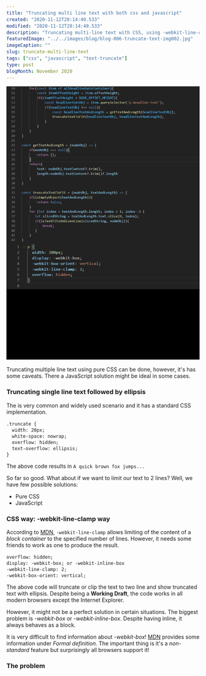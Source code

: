 ```yaml
---
title: "Truncating multi line text with both css and javascript"
created: "2020-11-12T20:14:40.533"
modified: "2020-11-12T20:14:40.533"
description: "Truncating multi-line text with CSS, using -webkit-line-clamp, assessing its drawback and addressing the drawback with a solution using JavaScript"
featuredImage: "../../images/blog/blog-006-truncate-text-img002.jpg"
imageCaption: ""
slug: truncate-multi-line-text
tags: ["css", "javascript", "text-truncate"]
type: post
blogMonth: November 2020
---
```


![post image](../../images/blog/blog-006-truncate-text-img001.jpg " ")

Truncating multiple line text using pure CSS can be done, however, it's has some caveats. There a JavaScript solution might be ideal in some cases.

### Truncating single line text followed by ellipsis

The is very common and widely used scenario and it has a standard CSS implementation.

```
.truncate {
  width: 20px;
  white-space: nowrap;
  overflow: hidden;
  text-overflow: ellipsis;
}
```

The above code results in `A quick brown fox jumps...`

So far so good. What about if we want to limit our text to 2 lines? Well, we have few possible solutions:

- Pure CSS
- JavaScript

### CSS way: -webkit-line-clamp way

According to [MDN](https://developer.mozilla.org/en-US/docs/Web/CSS/-webkit-line-clamp), `-webkit-line-clamp` allows limiting of the content of a _block container_ to the specified number of lines. However, it needs some friends to work as one to produce the result.

```
overflow: hidden;
display: -webkit-box; or -webkit-inline-box
-webkit-line-clamp: 2;
-webkit-box-orient: vertical;
```

The above code will truncate or clip the text to two line and show truncated text with ellipsis. Despite being a **Working Draft**, the code works in all modern browsers except the Internet Explorer.

However, it might not be a perfect solution in certain situations. The biggest problem is _-webkit-box_ or _-webkit-inline-box_. Despite having inline, it always behaves as a block.

It is very difficult to find information about _-webkit-box_! [MDN](https://developer.mozilla.org/en-US/docs/Web/CSS/box-flex) provides some information under _Formal definition_. The important thing is it's a _non-standard_ feature but surprisingly all browsers support it!

### The problem
